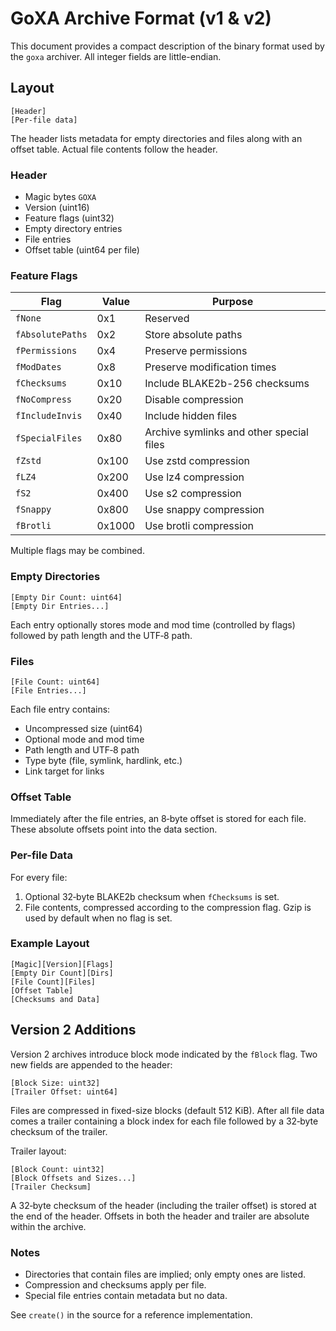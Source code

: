 # GoXA Archive Format (v1 & v2)

This document provides a compact description of the binary format used by the `goxa` archiver. All integer fields are little-endian.

## Layout

```
[Header]
[Per-file data]
```

The header lists metadata for empty directories and files along with an offset table. Actual file contents follow the header.

### Header
- Magic bytes `GOXA`
- Version (uint16)
- Feature flags (uint32)
- Empty directory entries
- File entries
- Offset table (uint64 per file)

### Feature Flags

| Flag            | Value | Purpose                                   |
|-----------------|-------|-------------------------------------------|
| `fNone`         | 0x1   | Reserved                                  |
| `fAbsolutePaths`| 0x2   | Store absolute paths                      |
| `fPermissions`  | 0x4   | Preserve permissions                      |
| `fModDates`     | 0x8   | Preserve modification times               |
| `fChecksums`    | 0x10  | Include BLAKE2b-256 checksums             |
| `fNoCompress`   | 0x20  | Disable compression                       |
| `fIncludeInvis` | 0x40  | Include hidden files                      |
| `fSpecialFiles` | 0x80  | Archive symlinks and other special files  |
| `fZstd`         | 0x100 | Use zstd compression                      |
| `fLZ4`          | 0x200 | Use lz4 compression                       |
| `fS2`           | 0x400 | Use s2 compression                        |
| `fSnappy`       | 0x800 | Use snappy compression                    |
| `fBrotli`       | 0x1000| Use brotli compression                    |

Multiple flags may be combined.

### Empty Directories

```
[Empty Dir Count: uint64]
[Empty Dir Entries...]
```
Each entry optionally stores mode and mod time (controlled by flags) followed by path length and the UTF‑8 path.

### Files

```
[File Count: uint64]
[File Entries...]
```
Each file entry contains:
- Uncompressed size (uint64)
- Optional mode and mod time
- Path length and UTF‑8 path
- Type byte (file, symlink, hardlink, etc.)
- Link target for links

### Offset Table

Immediately after the file entries, an 8‑byte offset is stored for each file. These absolute offsets point into the data section.

### Per-file Data

For every file:
1. Optional 32‑byte BLAKE2b checksum when `fChecksums` is set.
2. File contents, compressed according to the compression flag. Gzip is used by default when no flag is set.

### Example Layout

```
[Magic][Version][Flags]
[Empty Dir Count][Dirs]
[File Count][Files]
[Offset Table]
[Checksums and Data]
```

## Version 2 Additions

Version 2 archives introduce block mode indicated by the `fBlock` flag. Two new
fields are appended to the header:

```
[Block Size: uint32]
[Trailer Offset: uint64]
```

Files are compressed in fixed-size blocks (default 512&nbsp;KiB). After all file
data comes a trailer containing a block index for each file followed by a 32‑byte
checksum of the trailer.

Trailer layout:

```
[Block Count: uint32]
[Block Offsets and Sizes...]
[Trailer Checksum]
```

A 32‑byte checksum of the header (including the trailer offset) is stored at the
end of the header. Offsets in both the header and trailer are absolute within the
archive.

### Notes
- Directories that contain files are implied; only empty ones are listed.
- Compression and checksums apply per file.
- Special file entries contain metadata but no data.

See `create()` in the source for a reference implementation.
